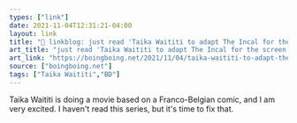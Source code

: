 ```yaml
---
types: ["link"]
date: 2021-11-04T12:31:21-04:00
layout: link
title: "🔗 linkblog: just read 'Taika Waititi to adapt The Incal for the screen | Boing Boing'"
art_title: "just read 'Taika Waititi to adapt The Incal for the screen | Boing Boing"
art_link: "https://boingboing.net/2021/11/04/taika-waititi-to-adapt-the-incal-for-the-screen.html?utm_source=rss"
source: ["boingboing.net"]
tags: ["Taika Waititi","BD"]
---
```

Taika Waititi is doing a movie based on a Franco-Belgian comic, and I am very excited. I haven't read this series, but it's time to fix that.
